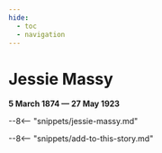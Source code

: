 ```yaml
---
hide:
  - toc
  - navigation 
---
```


# Jessie Massy

**5 March 1874 — 27 May 1923**

--8<-- "snippets/jessie-massy.md"

--8<-- "snippets/add-to-this-story.md"